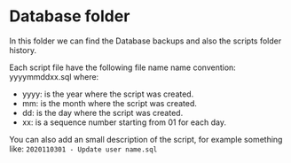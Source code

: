 # Database folder

In this folder we can find the Database backups and also the scripts folder history.

Each script file have the following file name name convention: yyyymmddxx.sql where:

 - yyyy: is the year where the script was created.
 - mm: is the month where the script was created.
 - dd: is the day where the script was created.
 - xx: is a sequence number starting from 01 for each day.

You can also add an small description of the script, for example something like: `2020110301 - Update user name.sql`
